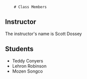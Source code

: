         # Class Members

## Instructor

The instructor's name is Scott Dossey

## Students

- Teddy Conyers
- Lehron Robinson
- Mozen Songco